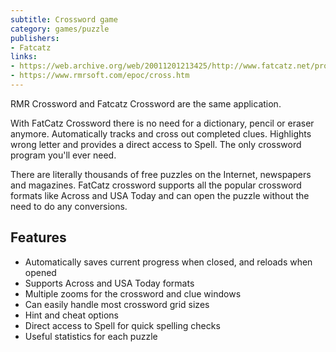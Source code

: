 ```yaml
---
subtitle: Crossword game
category: games/puzzle
publishers:
- Fatcatz
links: 
- https://web.archive.org/web/20011201213425/http://www.fatcatz.net/products/fcrossword/index.php
- https://www.rmrsoft.com/epoc/cross.htm
---
```


RMR Crossword and Fatcatz Crossword are the same application.

With FatCatz Crossword there is no need for a dictionary, pencil or eraser anymore. Automatically tracks and cross out completed clues. Highlights wrong letter and provides a direct access to Spell. The only crossword program you'll ever need.

There are literally thousands of free puzzles on the Internet, newspapers and magazines. FatCatz crossword supports all the popular crossword formats like Across and USA Today and can open the puzzle without the need to do any conversions.

## Features

- Automatically saves current progress when closed, and reloads when opened
- Supports Across and USA Today formats
- Multiple zooms for the crossword and clue windows
- Can easily handle most crossword grid sizes
- Hint and cheat options
- Direct access to Spell for quick spelling checks
- Useful statistics for each puzzle